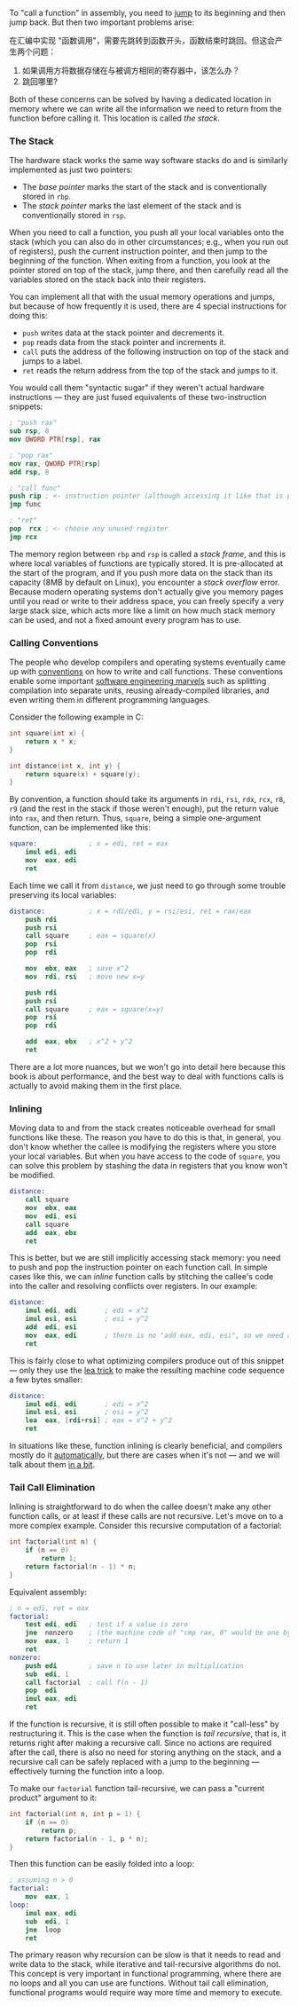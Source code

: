 
To "call a function" in assembly, you need to [jump](../loops) to its beginning and then jump back. But then two important problems arise:

在汇编中实现 "函数调用"，需要先跳转到函数开头，函数结束时跳回。但这会产生两个问题：

1. 如果调用方将数据存储在与被调方相同的寄存器中，该怎么办？
2. 跳回哪里?

Both of these concerns can be solved by having a dedicated location in memory where we can write all the information we need to return from the function before calling it. This location is called *the stack*.

### The Stack

The hardware stack works the same way software stacks do and is similarly implemented as just two pointers:

- The *base pointer* marks the start of the stack and is conventionally stored in `rbp`.
- The *stack pointer* marks the last element of the stack and is conventionally stored in `rsp`.

When you need to call a function, you push all your local variables onto the stack (which you can also do in other circumstances; e.g., when you run out of registers), push the current instruction pointer, and then jump to the beginning of the function. When exiting from a function, you look at the pointer stored on top of the stack, jump there, and then carefully read all the variables stored on the stack back into their registers.

<!--

Function parameters and local variables are accessed by adding and subtracting, respectively, a constant offset from `ebp`.

ebp itself actually points to the previous frame's base pointer, which enables stack walking in a debugger and viewing other frames local variables to work. Fun things, such as stopping the program and seeing which functions are called by which.

push ebp      ; Preserve current frame pointer
mov ebp, esp  ; Create new frame pointer pointing to current stack top
sub esp, 20   ; allocate 20 bytes worth of locals on stack.

frame pointer omission optimization which you can enable will actually eliminate this and use ebp as another register and access locals directly off of esp, but this makes debugging a bit more difficult since the debugger can no longer directly access the stack frames of earlier function calls.

When a function starts, it executed a *function prologue*: saves the previous base pointer on the stack and sets `rbp = rsp`.

-->

You can implement all that with the usual memory operations and jumps, but because of how frequently it is used, there are 4 special instructions for doing this:

- `push` writes data at the stack pointer and decrements it.
- `pop` reads data from the stack pointer and increments it.
- `call` puts the address of the following instruction on top of the stack and jumps to a label.
- `ret` reads the return address from the top of the stack and jumps to it.

You would call them "syntactic sugar" if they weren't actual hardware instructions — they are just fused equivalents of these two-instruction snippets:

```nasm
; "push rax"
sub rsp, 8
mov QWORD PTR[rsp], rax

; "pop rax"
mov rax, QWORD PTR[rsp]
add rsp, 8

; "call func"
push rip ; <- instruction pointer (although accessing it like that is probably illegal)
jmp func

; "ret"
pop  rcx ; <- choose any unused register
jmp rcx
```

The memory region between `rbp` and `rsp` is called a *stack frame*, and this is where local variables of functions are typically stored. It is pre-allocated at the start of the program, and if you push more data on the stack than its capacity (8MB by default on Linux), you encounter a *stack overflow* error. Because modern operating systems don't actually give you memory pages until you read or write to their address space, you can freely specify a very large stack size, which acts more like a limit on how much stack memory can be used, and not a fixed amount every program has to use.

<!--

It is convenient to save the frame pointer `rbp` at the beginning of a function and replace it with `rsp` — this way, when leaving a function, you could just restore `rbp` and forget about all its local variables. This sequence is called *function prologue* and usually looks somewhat like that (which is often optimized away by the compiler):

```nasm
push rbp     ; preserve the current frame pointer
mov rbp, rsp ; create a new frame pointer pointing to the current top of the stack
sub rsp, 20  ; allocate 20 bytes worth of locals on stack
```

-->

<!--
The memory region dedicated for stack memory (called *stack frame*) is not any different from any other memory region. It is allocated on the start of the program. You could also do tricky stuff, such as 

Functions execute a *prologue* which usually looks somewhat like that:

```nasm
push rbp     ; preserve the current frame pointer
mov rbp, rsp ; create a new frame pointer pointing to the current top of the stack
sub rsp, 20  ; allocate 20 bytes worth of locals on stack
```

Note that the data in the stack is written top-to-bottom. This is just a convention: it could be the other way around. When you need to "leave" a function or a visibility scope such as the body of an `if` or a `for`, you can just increase the stack pointer.

-->

### Calling Conventions

The people who develop compilers and operating systems eventually came up with [conventions](https://wiki.osdev.org/Calling_Conventions) on how to write and call functions. These conventions enable some important [software engineering marvels](/hpc/compilation/stages/) such as splitting compilation into separate units, reusing already-compiled libraries, and even writing them in different programming languages.

Consider the following example in C:

```c
int square(int x) {
    return x * x;
}

int distance(int x, int y) {
    return square(x) + square(y);
}
```

<!--

When compiled without any optimization flags, it produces the following assembly:

```nasm
square:
    push    rbp
    mov     rbp, rsp
    mov     DWORD PTR [rbp-4], edi
    mov     eax, DWORD PTR [rbp-4]
    imul    eax, eax
    pop     rbp
    ret
length:
    push    rbp
    mov     rbp, rsp
    push    rbx
    sub     rsp, 8
    mov     DWORD PTR [rbp-12], edi
    mov     DWORD PTR [rbp-16], esi
    mov     eax, DWORD PTR [rbp-12]
    mov     edi, eax
    call    square
    mov     ebx, eax
    mov     eax, DWORD PTR [rbp-16]
    mov     edi, eax
    call    square
    add     eax, ebx
    mov     rbx, QWORD PTR [rbp-8]
    leave
    ret
```
-->

By convention, a function should take its arguments in `rdi`, `rsi`, `rdx`, `rcx`, `r8`, `r9` (and the rest in the stack if those weren't enough), put the return value into `rax`, and then return. Thus, `square`, being a simple one-argument function, can be implemented like this:

```nasm
square:             ; x = edi, ret = eax
    imul edi, edi
    mov  eax, edi
    ret
```

Each time we call it from `distance`, we just need to go through some trouble preserving its local variables:

```nasm
distance:           ; x = rdi/edi, y = rsi/esi, ret = rax/eax
    push rdi
    push rsi
    call square     ; eax = square(x)
    pop  rsi
    pop  rdi

    mov  ebx, eax   ; save x^2
    mov  rdi, rsi   ; move new x=y

    push rdi
    push rsi
    call square     ; eax = square(x=y)
    pop  rsi
    pop  rdi

    add  eax, ebx   ; x^2 + y^2
    ret
```

There are a lot more nuances, but we won't go into detail here because this book is about performance, and the best way to deal with functions calls is actually to avoid making them in the first place.

### Inlining

Moving data to and from the stack creates noticeable overhead for small functions like these. The reason you have to do this is that, in general, you don't know whether the callee is modifying the registers where you store your local variables. But when you have access to the code of `square`, you can solve this problem by stashing the data in registers that you know won't be modified.

```nasm
distance:
    call square
    mov  ebx, eax
    mov  edi, esi
    call square
    add  eax, ebx
    ret
```

This is better, but we are still implicitly accessing stack memory: you need to push and pop the instruction pointer on each function call. In simple cases like this, we can *inline* function calls by stitching the callee's code into the caller and resolving conflicts over registers. In our example:

```nasm
distance:
    imul edi, edi       ; edi = x^2
    imul esi, esi       ; esi = y^2
    add  edi, esi
    mov  eax, edi       ; there is no "add eax, edi, esi", so we need a separate mov
    ret
```

This is fairly close to what optimizing compilers produce out of this snippet — only they use the [lea trick](../assembly) to make the resulting machine code sequence a few bytes smaller:

```nasm
distance:
    imul edi, edi       ; edi = x^2
    imul esi, esi       ; esi = y^2
    lea  eax, [rdi+rsi] ; eax = x^2 + y^2
    ret
```

In situations like these, function inlining is clearly beneficial, and compilers mostly do it [automatically](/hpc/compilation/situational), but there are cases when it's not — and we will talk about them [in a bit](../layout).

### Tail Call Elimination

Inlining is straightforward to do when the callee doesn't make any other function calls, or at least if these calls are not recursive. Let's move on to a more complex example. Consider this recursive computation of a factorial:

```cpp
int factorial(int n) {
    if (n == 0)
        return 1;
    return factorial(n - 1) * n;
}
```

Equivalent assembly:

```nasm
; n = edi, ret = eax
factorial:
    test edi, edi   ; test if a value is zero
    jne  nonzero    ; (the machine code of "cmp rax, 0" would be one byte longer)
    mov  eax, 1     ; return 1
    ret
nonzero:
    push edi        ; save n to use later in multiplication
    sub  edi, 1
    call factorial  ; call f(n - 1)
    pop  edi
    imul eax, edi
    ret
```

If the function is recursive, it is still often possible to make it "call-less" by restructuring it. This is the case when the function is *tail recursive*, that is, it returns right after making a recursive call. Since no actions are required after the call, there is also no need for storing anything on the stack, and a recursive call can be safely replaced with a jump to the beginning — effectively turning the function into a loop.

To make our `factorial` function tail-recursive, we can pass a "current product" argument to it:

```cpp
int factorial(int n, int p = 1) {
    if (n == 0)
        return p;
    return factorial(n - 1, p * n);
}
```

Then this function can be easily folded into a loop:

```nasm
; assuming n > 0
factorial:
    mov  eax, 1
loop:
    imul eax, edi
    sub  edi, 1
    jne  loop
    ret
```

The primary reason why recursion can be slow is that it needs to read and write data to the stack, while iterative and tail-recursive algorithms do not. This concept is very important in functional programming, where there are no loops and all you can use are functions. Without tail call elimination, functional programs would require way more time and memory to execute.
